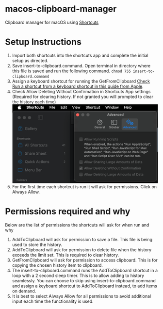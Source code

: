 # macos-clipboard-manager
Clipboard manager for macOS using [Shortcuts](https://apps.apple.com/us/app/shortcuts/id1462947752)

# Setup Instructions
1. Import both shortcuts into the shortcuts app and complete the initial setup as directed.
2. Save insert-to-clipboard.command. Open terminal in directory where this file is saved and run the following command. ```chmod 755 insert-to-clipboard.command```
3. Assign a keyboard shortcut for running the GetFromClipboard [Check Run a shortcut from a keyboard shortcut in this guide from Apple](https://support.apple.com/guide/shortcuts-mac/launch-a-shortcut-from-another-app-apd163eb9f95/mac).
4. Check Allow Deleting Without Confirmation in Shortcuts App settings (Required for clearing history. If not granted you will prompted to clear the history each time)
![img.png](images/img.png)
5. For the first time each shortcut is run it will ask for permissions. Click on Always Allow.

# Permissions required and why
Below are the list of permissions the shortcuts will ask for when run and why
1. AddToClipboard will ask for permission to save a file. This file is being used to store the history.
2. AddToClipboard will ask for permission to delete file when the history exceeds the limit set. This is required to clear history.
3. GetFromClipboard will ask for permission to access clipboard. This is for copying the chosen history item to clipboard.
4. The insert-to-clipboard.command runs the AddToClipboard shortcut in a loop with a 2 second sleep timer. This is to allow adding to history seamlessly. You can choose to skip using insert-to-clipboard.command and assign a keyboard shortcut to AddToClipboard instead, to add items on demand.
5. It is best to select Always Allow for all permissions to avoid additional input each time the functionality is used.